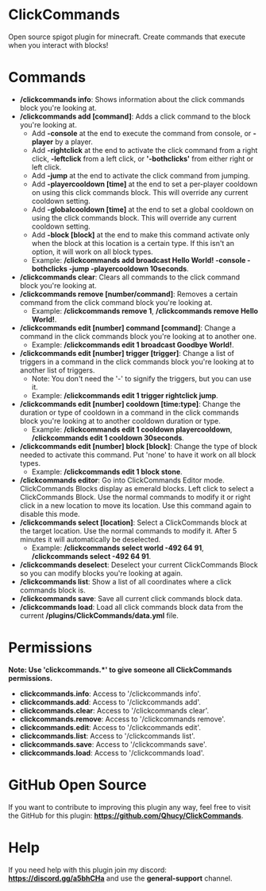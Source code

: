 # ClickCommands
Open source spigot plugin for minecraft. Create commands that execute when you interact with blocks!

# Commands
  - **/clickcommands info**: Shows information about the click commands block you're looking at.  
  - **/clickcommands add [command]**: Adds a click command to the block you're looking at.  
    - Add **-console** at the end to execute the command from console, or **-player** by a player.  
    - Add **-rightclick** at the end to activate the click command from a right click, **-leftclick** from a left click, or **'-bothclicks'** from either right or left click.  
    - Add **-jump** at the end to activate the click command from jumping.  
    - Add **-playercooldown [time]** at the end to set a per-player cooldown on using this click commands block. This will override any current cooldown setting.  
    - Add **-globalcooldown [time]** at the end to set a global cooldown on using the click commands block. This will override any current cooldown setting.  
    - Add **-block [block]** at the end to make this command activate only when the block at this location is a certain type. If this isn't an option, it will work on all block types.  
    - Example: **/clickcommands add broadcast Hello World! -console -bothclicks -jump -playercooldown 10seconds**.  
  - **/clickcommands clear**: Clears all commands to the click command block you're looking at.  
  - **/clickcommands remove [number/command]**: Removes a certain command from the click command block you're looking at.  
    - Example: **/clickcommands remove 1**, **/clickcommands remove Hello World!**.  
  - **/clickcommands edit [number] command [command]**: Change a command in the click commands block you're looking at to another one.  
    - Example: **/clickcommands edit 1 broadcast Goodbye World!**.  
  - **/clickcommands edit [number] trigger [trigger]**: Change a list of triggers in a command in the click commands block you're looking at to another list of triggers.  
    - Note: You don't need the '-' to signify the triggers, but you can use it.  
    - Example: **/clickcommands edit 1 trigger rightclick jump**.  
  - **/clickcommands edit [number] cooldown [time:type]**: Change the duration or type of cooldown in a command in the click commands block you're looking at to another cooldown duration or type.  
    - Example: **/clickcommands edit 1 cooldown playercooldown**, **/clickcommands edit 1 cooldown 30seconds**.  
  - **/clickcommands edit [number] block [block]**: Change the type of block needed to activate this command. Put 'none' to have it work on all block types.
    - Example: **/clickcommands edit 1 block stone**.  
  - **/clickcommands editor**: Go into ClickCommands Editor mode. ClickCommands Blocks display as emerald blocks. Left click to select a ClickCommands Block. Use the normal commands to modify it or right click in a new location to move its location. Use this command again to disable this mode.  
  - **/clickcommands select [location]**: Select a ClickCommands block at the target location. Use the normal commands to modify it. After 5 minutes it will automatically be deselected.  
    - Example: **/clickcommands select world -492 64 91**, **/clickcommands select -492 64 91**.  
  - **/clickcommands deselect**: Deselect your current ClickCommands Block so you can modify blocks you're looking at again.  
  - **/clickcommands list**: Show a list of all coordinates where a click commands block is.  
  - **/clickcommands save**: Save all current click commands block data.  
  - **/clickcommands load**: Load all click commands block data from the current **/plugins/ClickCommands/data.yml** file.  

# Permissions
**Note: Use 'clickcommands.*' to give someone all ClickCommands permissions.**  
  - **clickcommands.info**: Access to '/clickcommands info'.  
  - **clickcommands.add**: Access to '/clickcommands add'.  
  - **clickcommands.clear**: Access to '/clickcommands clear'.  
  - **clickcommands.remove**: Access to '/clickcommands remove'.  
  - **clickcommands.edit**: Access to '/clickcommands edit'.  
  - **clickcommands.list**: Access to '/clickcommands list'.  
  - **clickcommands.save**: Access to '/clickcommands save'.  
  - **clickcommands.load**: Access to '/clickcommands load'.  

# GitHub Open Source
If you want to contribute to improving this plugin any way, feel free to visit the GitHub for this plugin: **https://github.com/Qhucy/ClickCommands**.

# Help
If you need help with this plugin join my discord: **https://discord.gg/a5bhCHa** and use the **general-support** channel.
